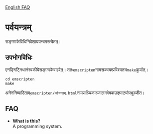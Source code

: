 [English FAQ](#FAQ)
# पर्वयन्त्रम्
सङ्गणकेविधिनिवेशाययन्त्रमस्त्येतत्।

## उपभोगविधिः
एनङ्गिट्निधानंस्वकीयेसङ्गणकेवाहरेत्।
ततः`emscripten`नामसञ्चयम्प्रविश्यतत्र`make`कुर्यात्।
```
cd emscripten
make
```
अनेननिष्पादिताम्`emscripten/पर्वयन्त्रम्.html`नामसञ्चिकाञ्जालगवेषकउद्घाट्योपभुञ्जीत।

## FAQ
* **What is this?**  
A programming system.
